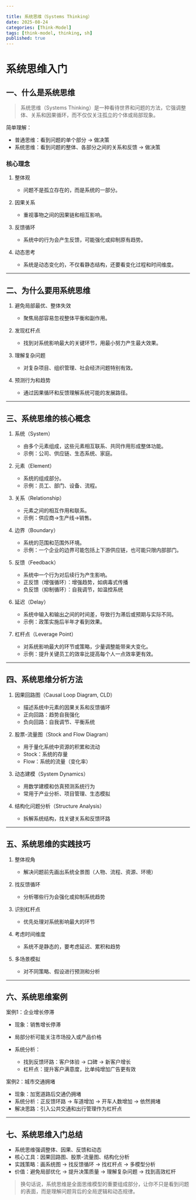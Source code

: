 ```yaml
---

title: 系统思维（Systems Thinking）
date: 2025-08-24
categories: [Think-Model]
tags: [think-model, thinking, sh]
published: true
---
```


# 系统思维入门

## 一、什么是系统思维

> 系统思维（Systems Thinking）是一种看待世界和问题的方法，它强调整体、关系和因果循环，而不仅仅关注孤立的个体或局部现象。

简单理解：

* 普通思维：看到问题的单个部分 → 做决策
* 系统思维：看到问题的整体、各部分之间的关系和反馈 → 做决策

### 核心理念

1. 整体观

   * 问题不是孤立存在的，而是系统的一部分。
2. 因果关系

   * 重视事物之间的因果链和相互影响。
3. 反馈循环

   * 系统中的行为会产生反馈，可能强化或抑制原有趋势。
4. 动态思考

   * 系统是动态变化的，不仅看静态结构，还要看变化过程和时间维度。

---

## 二、为什么要用系统思维

1. 避免局部最优、整体失效

   * 聚焦局部容易忽视整体平衡和副作用。
2. 发现杠杆点

   * 找到对系统影响最大的关键环节，用最小努力产生最大效果。
3. 理解复杂问题

   * 对复杂项目、组织管理、社会经济问题特别有效。
4. 预测行为和趋势

   * 通过因果循环和反馈理解系统可能的发展路径。

---

## 三、系统思维的核心概念

1. 系统（System）

   * 由多个元素组成，这些元素相互联系、共同作用形成整体功能。
   * 示例：公司、供应链、生态系统、家庭。

2. 元素（Element）

   * 系统的组成部分。
   * 示例：员工、部门、设备、流程。

3. 关系（Relationship）

   * 元素之间的相互作用和联系。
   * 示例：供应商→生产线→销售。

4. 边界（Boundary）

   * 系统的范围和范围外环境。
   * 示例：一个企业的边界可能包括上下游供应链，也可能只限内部部门。

5. 反馈（Feedback）

   * 系统中一个行为对后续行为产生影响。
   * 正反馈（增强循环）：增强趋势，如病毒式传播
   * 负反馈（抑制循环）：自我调节，如温控系统

6. 延迟（Delay）

   * 系统中输入和输出之间的时间差，导致行为滞后或预期与实际不同。
   * 示例：政策实施后半年才看到效果。

7. 杠杆点（Leverage Point）

   * 对系统影响最大的环节或策略，少量调整能带来大变化。
   * 示例：提升关键员工的效率比提高每个人一点效率更有效。

---

## 四、系统思维分析方法

1. 因果回路图（Causal Loop Diagram, CLD）

   * 描述系统中元素的因果关系和反馈循环
   * 正向回路：趋势自我强化
   * 负向回路：自我调节、平衡系统

2. 股票-流量图（Stock and Flow Diagram）

   * 用于量化系统中资源的积累和流动
   * Stock：系统的存量
   * Flow：系统的流量（变化率）

3. 动态建模（System Dynamics）

   * 用数学建模和仿真预测系统行为
   * 常用于产业分析、项目管理、生态模拟

4. 结构化问题分析（Structure Analysis）

   * 拆解系统结构，找关键关系和反馈环路

---

## 五、系统思维的实践技巧

1. 整体视角

   * 解决问题前先画出系统全景图（人物、流程、资源、环境）

2. 找反馈循环

   * 分析哪些行为会强化或抑制系统趋势

3. 识别杠杆点

   * 优先处理对系统影响最大的环节

4. 考虑时间维度

   * 系统不是静态的，要考虑延迟、累积和趋势

5. 多场景模拟

   * 对不同策略、假设进行预测和分析

---

## 六、系统思维案例

案例1：企业增长停滞

* 现象：销售增长停滞
* 局部分析可能关注市场投入或产品价格
* 系统分析：

  * 找到反馈环路：客户体验 → 口碑 → 新客户增长
  * 杠杆点：提升客户满意度，比单纯增加广告更有效

案例2：城市交通拥堵

* 现象：加宽道路后交通仍拥堵
* 系统分析：正反馈环路 → 车道增加 → 开车人数增加 → 依然拥堵
* 解决思路：引入公共交通和出行管理作为杠杆点

---

## 七、系统思维入门总结

* 系统思维强调整体、因果、反馈和动态
* 核心工具：因果回路图、股票-流量图、结构化分析
* 实践策略：画系统图 → 找反馈循环 → 找杠杆点 → 多模型分析
* 价值：避免局部优化 → 提升决策质量 → 理解复杂问题 → 找到高效杠杆

> 换句话说，系统思维是全面思维模型的重要组成部分，让你不只是看到问题的表面，而是理解问题背后的全局逻辑和动态规律。


